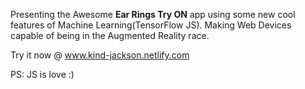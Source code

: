 Presenting the Awesome **Ear Rings Try ON** app using some new cool features of Machine Learning(TensorFlow JS). Making Web Devices capable of being in the Augmented Reality race.
    
Try it now @ www.kind-jackson.netlify.com
     
PS: JS is love :)
